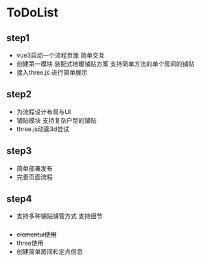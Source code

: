 <!--
 * @Description: 
 * @Author: zhengqi
 * @Date: 2022-01-27 15:19:52
 * @LastEditTime: 2022-01-27 16:32:37
-->
# ToDoList

## step1
- vue3启动一个流程页面 简单交互
- 创建第一模块 装配式地暖铺贴方案 支持简单方法的单个房间的铺贴
- 接入three.js 进行简单展示

## step2
- 为流程设计布局与UI
- 铺贴模块 支持复杂户型的铺贴
- three.js动画3d尝试

## step3
- 简单部署发布
- 完善页面流程

## step4
- 支持多种铺贴铺管方式 支持细节


###
- ~~elementui使用~~
- three使用
- 创建简单房间和定点信息